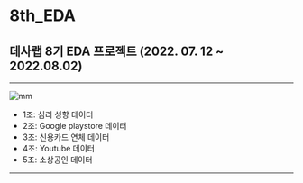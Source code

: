 # 8th_EDA
## 데사랩 8기 EDA 프로젝트 (2022. 07. 12 ~ 2022.08.02)
___

![mm](logo.jpg)

* 1조: 심리 성향 데이터
* 2조: Google playstore 데이터
* 3조: 신용카드 연체 데이터
* 4조: Youtube 데이터
* 5조: 소상공인 데이터

 ___
 
 

